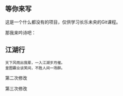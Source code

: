 ## 等你来写

这是一个什么都没有的项目，仅供学习长乐未央的Git课程。

那我来吟诗吧：

## 江湖行

```
天下风雨出我辈，一入江湖岁月催。
皇图霸业谈笑间，不胜人间一场醉。
```

第二次修改

第三次修改
